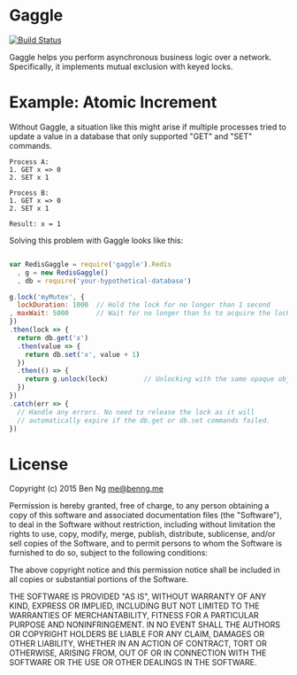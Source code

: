# Gaggle

[![Build Status](https://circleci.com/gh/ben-ng/gaggle/tree/master.svg?style=svg)](https://circleci.com/gh/ben-ng/gaggle/tree/master)

Gaggle helps you perform asynchronous business logic over a network. Specifically, it implements mutual exclusion with keyed locks.

# Example: Atomic Increment

Without Gaggle, a situation like this might arise if multiple processes tried to update a value in a database that only supported "GET" and "SET" commands.

```
Process A:
1. GET x => 0
2. SET x 1

Process B:
1. GET x => 0
2. SET x 1

Result: x = 1
```

Solving this problem with Gaggle looks like this:

```js

var RedisGaggle = require('gaggle').Redis
  , g = new RedisGaggle()
  , db = require('your-hypothetical-database')

g.lock('myMutex', {
  lockDuration: 1000  // Hold the lock for no longer than 1 second
, maxWait: 5000       // Wait for no longer than 5s to acquire the lock
})
.then(lock => {
  return db.get('x')
  .then(value => {
    return db.set('x', value + 1)
  })
  .then(() => {
    return g.unlock(lock)         // Unlocking with the same opaque object
  })
})
.catch(err => {
  // Handle any errors. No need to release the lock as it will
  // automatically expire if the db.get or db.set commands failed.
})

```

# License

Copyright (c) 2015 Ben Ng <me@benng.me>

Permission is hereby granted, free of charge, to any person obtaining a copy of this software and associated documentation files (the "Software"), to deal in the Software without restriction, including without limitation the rights to use, copy, modify, merge, publish, distribute, sublicense, and/or sell copies of the Software, and to permit persons to whom the Software is furnished to do so, subject to the following conditions:

The above copyright notice and this permission notice shall be included in all copies or substantial portions of the Software.

THE SOFTWARE IS PROVIDED "AS IS", WITHOUT WARRANTY OF ANY KIND, EXPRESS OR IMPLIED, INCLUDING BUT NOT LIMITED TO THE WARRANTIES OF MERCHANTABILITY, FITNESS FOR A PARTICULAR PURPOSE AND NONINFRINGEMENT. IN NO EVENT SHALL THE AUTHORS OR COPYRIGHT HOLDERS BE LIABLE FOR ANY CLAIM, DAMAGES OR OTHER LIABILITY, WHETHER IN AN ACTION OF CONTRACT, TORT OR OTHERWISE, ARISING FROM, OUT OF OR IN CONNECTION WITH THE SOFTWARE OR THE USE OR OTHER DEALINGS IN THE SOFTWARE.
